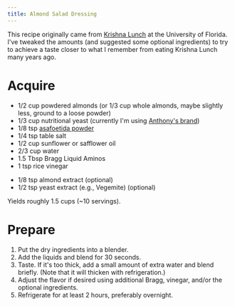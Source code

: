 ```yaml
---
title: Almond Salad Dressing
---
```


This recipe originally came from [Krishna Lunch] at the University of Florida.
I've tweaked the amounts (and suggested some optional ingredients) to try to
achieve a taste closer to what I remember from eating Krishna Lunch many years
ago.

# Acquire

*   1/2 cup powdered almonds (or 1/3 cup whole almonds, maybe slightly less, ground to a loose powder)
*   1/3 cup nutritional yeast (currently I'm using [Anthony's brand])
*   1/8 tsp [asafoetida powder]
*   1/4 tsp table salt
*   1/2 cup sunflower or safflower oil
*   2/3 cup water
*   1.5 Tbsp Bragg Liquid Aminos
*   1 tsp rice vinegar

<!---->

*   1/8 tsp almond extract (optional)
*   1/2 tsp yeast extract (e.g., Vegemite) (optional)

Yields roughly 1.5 cups (~10 servings).

# Prepare

1.  Put the dry ingredients into a blender.
2.  Add the liquids and blend for 30 seconds.
3.  Taste. If it's too thick, add a small amount of extra water and blend
    briefly. (Note that it will thicken with refrigeration.)
4.  Adjust the flavor if desired using additional Bragg, vinegar, and/or the optional ingredients.
5.  Refrigerate for at least 2 hours, preferably overnight.

[Krishna Lunch]: https://krishnalunch.com/
[Anthony's brand]: https://www.amazon.com/dp/B07JVLCGYX/
[asafoetida powder]: https://www.amazon.com/Rani-Asafetida-Natural-NON-GMO-Indian/dp/B006POH22Y/
